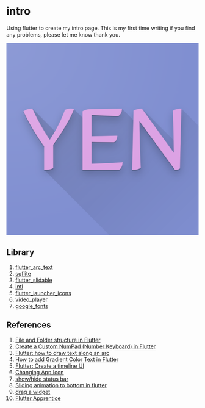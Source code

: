# intro
Using flutter to create my intro page. This is my first time writing if you find any problems, please let me know thank you.

![Alt text](assets/icons/yen.png)

## Library
1. [flutter_arc_text](https://pub.dev/packages/flutter_arc_text)
2. [sqflite](https://pub.dev/packages/sqflite)
3. [flutter_slidable](https://pub.dev/packages/flutter_slidable)
4. [intl](https://pub.dev/packages/intl/)
5. [flutter_launcher_icons](https://pub.dev/packages/flutter_launcher_icons)
6. [video_player](https://pub.dev/packages/video_player)
7. [google_fonts](https://pub.dev/packages/google_fonts)

## References
1. [File and Folder structure in Flutter](https://medium.com/flutter-community/file-and-folder-structure-in-flutter-967b8be3155e)
2. [Create a Custom NumPad (Number Keyboard) in Flutter](https://www.kindacode.com/article/create-a-custom-numpad-number-keyboard-in-flutter/)
3. [Flutter: how to draw text along an arc](https://medium.com/mews-devs/flutter-how-to-draw-text-along-an-arc-840d5501db69)
4. [How to add Gradient Color Text in Flutter
](https://www.fluttercampus.com/guide/156/how-to-add-gradient-color-text-in-flutter/)
5. [Flutter: Create a timeline UI](https://stackoverflow.com/questions/49635381/flutter-create-a-timeline-ui)
6. [Changing App Icon](https://www.flutterbeads.com/change-app-name-in-flutter/)
7. [show/hide status bar](https://stackoverflow.com/questions/69326384/setenabledsystemuioverlays-is-deprecated-and-shouldnt-be-used-migrate-to-seten)
8. [Sliding animation to bottom in flutter](https://stackoverflow.com/questions/53278792/sliding-animation-to-bottom-in-flutter)
9. [drag a widget](https://stackoverflow.com/questions/65977699/how-to-create-a-movable-widget-in-flutter-such-that-is-stays-at-the-position-it)
10. [Flutter Apprentice](https://morioh.com/p/d04bee856437?fbclid=IwAR1TUnl1OQy_pJZBnItpihsT2BKeswDC94KsjENC5ni35VXj98bYOjgfiHk)